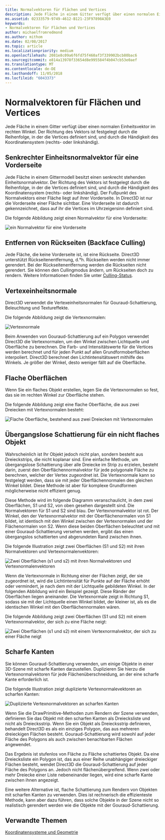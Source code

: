 ```yaml
---
title: Normalvektoren für Flächen und Vertices
description: Jede Fläche in einem Gitter verfügt über einen normalen Einheitsvektor im rechten Winkel. Der Richtung des Vektors ist festgelegt durch die Reihenfolge, in der die Vertices definiert sind, und durch die Händigkeit des Koordinatensystem (rechts- oder linkshändig).
ms.assetid: 02333579-9749-4612-B121-23F97898A3E0
keywords:
- Normalvektoren für Flächen und Vertices
author: michaelfromredmond
ms.author: mithom
ms.date: 02/08/2017
ms.topic: article
ms.localizationpriority: medium
ms.openlocfilehash: 2081e8c09a6f6fd75f460af3f339902bcb80bac6
ms.sourcegitcommit: e814a13978f33654d8e995584f4b047cb53e0aef
ms.translationtype: MT
ms.contentlocale: de-DE
ms.lasthandoff: 11/05/2018
ms.locfileid: "6043373"
---
```

# <a name="face-and-vertex-normal-vectors"></a>Normalvektoren für Flächen und Vertices


Jede Fläche in einem Gitter verfügt über einen normalen Einheitsvektor im rechten Winkel. Der Richtung des Vektors ist festgelegt durch die Reihenfolge, in der die Vertices definiert sind, und durch die Händigkeit des Koordinatensystem (rechts- oder linkshändig).

## <a name="span-idperpendicularunitnormalvectorforafrontfacespanspan-idperpendicularunitnormalvectorforafrontfacespanspan-idperpendicularunitnormalvectorforafrontfacespanperpendicular-unit-normal-vector-for-a-front-face"></a><span id="Perpendicular_unit_normal_vector_for_a_front_face"></span><span id="perpendicular_unit_normal_vector_for_a_front_face"></span><span id="PERPENDICULAR_UNIT_NORMAL_VECTOR_FOR_A_FRONT_FACE"></span>Senkrechter Einheitsnormalvektor für eine Vorderseite


Jede Fläche in einem Gittermodell besitzt einen senkrecht stehenden Einheitsnormalvektor. Der Richtung des Vektors ist festgelegt durch die Reihenfolge, in der die Vertices definiert sind, und durch die Händigkeit des Koordinatensystem (rechts- oder linkshändig). Der Fußpunkt des Normalvektors einer Fläche liegt auf ihrer Vorderseite. In Direct3D ist nur die Vorderseite einer Fläche sichtbar. Eine Vorderseite ist dadurch gekennzeichnet, dass auf ihr die Vertices im Uhrzeigersinn definiert sind.

Die folgende Abbildung zeigt einen Normalvektor für eine Vorderseite:

![ein Normalvektor für eine Vorderseite](images/nrmlvect.png)

## <a name="span-idcullingbackfacesspanspan-idcullingbackfacesspanspan-idcullingbackfacesspanculling-back-faces"></a><span id="Culling_back_faces"></span><span id="culling_back_faces"></span><span id="CULLING_BACK_FACES"></span>Entfernen von Rückseiten (Backface Culling)


Jede Fläche, die keine Vorderseite ist, ist eine Rückseite. Direct3D unterstützt Rückseitenentfernung, d.°h. Rückseiten werden nicht immer gerendert. Bei der Rückseitenentfernung werden die Rückseiten nicht gerendert. Sie können den Cullingmodus ändern, um Rückseiten doch zu rendern. Weitere Informationen finden Sie unter [Culling-Status](https://msdn.microsoft.com/library/windows/desktop/bb204882).

## <a name="span-idvertexunitnormalsspanspan-idvertexunitnormalsspanspan-idvertexunitnormalsspanvertex-unit-normals"></a><span id="Vertex_unit_normals"></span><span id="vertex_unit_normals"></span><span id="VERTEX_UNIT_NORMALS"></span>Vertexeinheitsnormale


Direct3D verwendet die Vertexeinheitsnormalen für Gouraud-Schattierung, Beleuchtung und Textureffekte.

Die folgende Abbildung zeigt die Vertexnormalen:

![Vertexnormale](images/vertnrml.png)

Beim Anwenden von Gouraud-Schattierung auf ein Polygon verwendet Direct3D die Vertexnormalen, um den Winkel zwischen Lichtquelle und Oberfläche zu berechnen. Die Farb- und Intensitätswerte für die Vertices werden berechnet und für jeden Punkt auf allen Grundformoberflächen interpoliert. Direct3D berechnet den Lichtintensitätswert mithilfe des Winkels. Je größer der Winkel, desto weniger fällt auf die Oberfläche.

## <a name="span-idflatsurfacesspanspan-idflatsurfacesspanspan-idflatsurfacesspanflat-surfaces"></a><span id="Flat_surfaces"></span><span id="flat_surfaces"></span><span id="FLAT_SURFACES"></span>Flache Oberflächen


Wenn Sie ein flaches Objekt erstellen, legen Sie die Vertexnormalen so fest, das sie im rechten Winkel zur Oberfläche stehen.

Die folgende Abbildung zeigt eine flache Oberfläche, die aus zwei Dreiecken mit Vertexnormalen besteht:

![Flache Oberfläche, bestehend aus zwei Dreiecken mit Vertexnormalen](images/flatvert.png)

## <a name="span-idsmoothshadingonanon-flatobjectspanspan-idsmoothshadingonanon-flatobjectspanspan-idsmoothshadingonanon-flatobjectspansmooth-shading-on-a-non-flat-object"></a><span id="Smooth_shading_on_a_non-flat_object"></span><span id="smooth_shading_on_a_non-flat_object"></span><span id="SMOOTH_SHADING_ON_A_NON-FLAT_OBJECT"></span>Übergangslose Schattierung für ein nicht flaches Objekt


Wahrscheinlich ist Ihr Objekt jedoch nicht plan, sondern besteht aus Dreieckstrips, die nicht koplanar sind. Eine einfache Methode, um übergangslose Schattierung über alle Dreiecke im Strip zu erzielen, besteht darin, zuerst den Oberflächennormalvektor für jede polygonale Fläche zu berechnen, welcher der Vertex zugeordnet ist. Die Vertexnormale kann so festgelegt werden, dass sie mit jeder Oberflächennormalen den gleichen Winkel bildet. Diese Methode ist aber für komplexe Grundformen möglicherweise nicht effizient genug.

Diese Methode wird im folgende Diagramm veranschaulicht, in dem zwei Oberflächen, S1 und S2, von oben gesehen dargestellt sind. Die Normalvektoren für S1 und S2 sind blau. Der Vertexnormalvektor ist rot. Der Winkel, den der Vertexnormalvektor mit der Oberflächenormalen von S1 bildet, ist identisch mit den Winkel zwischen der Vertexnormalen und der Flächenormalen von S2. Wenn diese beiden Oberflächen beleuchtet und mit einer Gouraud-Schattierung versehen werden, ergibt das einen übergangslos schattierten und abgerundeten Rand zwischen ihnen.

Die folgende Illustration zeigt zwei Oberflächen (S1 und S2) mit ihren Normalvektoren und Vertexnormalenvektoren:

![Zwei Oberflächen (s1 und s2) mit ihren Normalvektoren und Vertexnormalenvektoren](images/gvert.png)

Wenn die Vertexnormale in Richtung einer der Flächen zeigt, der sie zugeordnet ist, wird die Lichtintensität für Punkte auf der Fläche erhöht oder vermindert, je nach dem mit der Lichtquelle gebildeten Winkel. In der folgenden Abbildung wird ein Beispiel gezeigt. Diese Ränder der Oberflächen liegen aneinander. Die Vertexnormale zeigt in Richtung S1, sodass sie mit der Lichtquelle einen Winkel bildet, der kleiner ist, als es die identischen Winkel mit den Oberflächennormalen wären.

Die folgende Abbildung zeigt zwei Oberflächen (S1 und S2) mit einem Vertexnormalvektor, der sich zu eine Fläche neigt:

![Zwei Oberflächen (s1 und s2) mit einem Vertexnormalvektor, der sich zu einer Fläche neigt](images/gvert2.png)

## <a name="span-idsharpedgesspanspan-idsharpedgesspanspan-idsharpedgesspansharp-edges"></a><span id="Sharp_edges"></span><span id="sharp_edges"></span><span id="SHARP_EDGES"></span>Scharfe Kanten


Sie können Gouraud-Schattierung verwenden, um einige Objekte in einer 3D-Szene mit scharfe Kanten darzustellen. Duplizieren Sie hierzu die Vertexnormalvektoren für jede Flächenüberschneidung, an der eine scharfe Kante erforderlich ist.

Die folgende Illustration zeigt duplizierte Vertexnormalevektoren an scharfen Kanten:

![Duplizierte Vertexnormalvektoren an scharfen Kanten](images/shade1.png)

Wenn Sie die DrawPrimitive-Methoden zum Rendern der Szene verwenden, definieren Sie das Objekt mit den scharfen Kanten als Dreiecksliste und nicht als Dreiecksstrip. Wenn Sie ein Objekt als Dreiecksstrip definieren, behandelt Direct3D es als ein einziges Polygon, das aus mehreren dreieckigen Flächen besteht. Gouraud-Schattierung wird sowohl auf jeder Fläche des Polygons als auch zwischen benachbarten Flächen angewendet.

Das Ergebnis ist stufenlos von Fläche zu Fläche schattiertes Objekt. Da eine Dreiecksliste ein Polygon ist, das aus einer Reihe unabhängiger dreieckiger Flächen besteht, wendet Direct3D die Gouraud-Schattierung auf jeder Fläche des Polygons an. Jedoch nicht flächenübergreifend. Wenn zwei oder mehr Dreiecke einer Liste nebeneinander liegen, wird eine scharfe Kante zwischen ihnen angezeigt.

Eine weitere Alternative ist, flache Schattierung zum Rendern von Objekten mit scharfen Kanten zu verwenden. Dies ist rechnerisch die effizienteste Methode, kann aber dazu führen, dass solche Objekte in der Szene nicht so realistisch gerendert werden wie die Objekte mit der Gouraud-Schattierung.

## <a name="span-idrelated-topicsspanrelated-topics"></a><span id="related-topics"></span>Verwandte Themen


[Koordinatensysteme und Geometrie](coordinate-systems-and-geometry.md)

 

 




